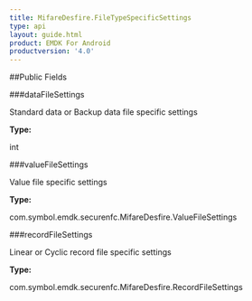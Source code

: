 ```yaml
---
title: MifareDesfire.FileTypeSpecificSettings
type: api
layout: guide.html
product: EMDK For Android
productversion: '4.0'
---
```





##Public Fields

###dataFileSettings

Standard data or Backup data file specific settings

**Type:**

int

###valueFileSettings

Value file specific settings

**Type:**

com.symbol.emdk.securenfc.MifareDesfire.ValueFileSettings

###recordFileSettings

Linear or Cyclic record file specific settings

**Type:**

com.symbol.emdk.securenfc.MifareDesfire.RecordFileSettings









